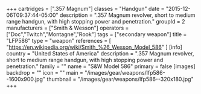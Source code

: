 +++
cartridges = [".357 Magnum"]
classes = "Handgun"
date = "2015-12-06T09:37:44-05:00"
description = ".357 Magnum revolver, short to medium range handgun, with high stopping power and penetration."
groupId = 2
manufacturers = ["Smith & Wesson"]
operators = ["Doc","Twitch","Montagne","Rook"]
tags = ["secondary weapon"]
title = "LFP586"
type = "weapon"
references = [
  "https://en.wikipedia.org/wiki/Smith_%26_Wesson_Model_586"
]
[info]
  country = "United States of America"
  description = ".357 Magnum revolver, short to medium range handgun, with high stopping power and penetration."
  family = ""
  name = "S&W Model 586"
  primary = false
[images]
  backdrop = ""
  icon = ""
  main = "/images/gear/weapons/lfp586--1600x900.jpg"
  thumbnail = "/images/gear/weapons/lfp586--320x180.jpg"
+++
